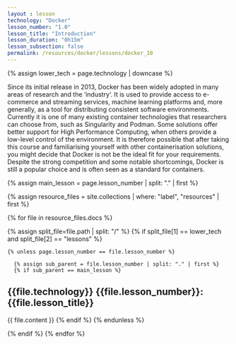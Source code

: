 ```yaml
---
layout : lesson
technology: "Docker"
lesson_number: "1.0"
lesson_title: "Introduction"
lesson_duration: "0h15m"
lesson_subsection: false
permalink: /resources/docker/lessons/docker_10
---
```

{% assign lower_tech = page.technology | downcase %}

Since its initial release in 2013, Docker has been widely adopted in many areas of research and the ‘industry‘. It is used to provide access to e-commerce and streaming services, machine learning platforms and, more generally, as a tool for distributing consistent software environments. Currently it is one of many existing container technologies that researchers can choose from, such as Singularity and Podman. Some solutions offer better support for High Performance Computing, when others provide a low-level control of the environment. It is therefore possible that after taking this course and familiarising yourself with other containerisation solutions, you might decide that Docker is not be the ideal fit for your requirements. Despite the strong competition and some notable shortcomings, Docker is still a popular choice and is often seen as a standard for containers.

{% assign main_lesson = page.lesson_number | split: "." | first %}

{% assign resource_files = site.collections | where: "label", "resources" | first %}

{% for file in resource_files.docs %}


  {% assign split_file=file.path | split: "/" %}
  {% if split_file[1] == lower_tech and split_file[2] == "lessons" %}

    {% unless page.lesson_number == file.lesson_number %}
      
      {% assign sub_parent = file.lesson_number | split: "." | first %}
      {% if sub_parent == main_lesson %}  
## {{file.technology}} {{file.lesson_number}}: {{file.lesson_title}}
{{ file.content }}
      {% endif %}
    {% endunless %}

  {% endif %}
{% endfor %}
